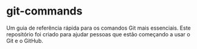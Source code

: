 # git-commands
Um guia de referência rápida para os comandos Git mais essenciais. Este repositório foi criado para ajudar pessoas que estão começando a usar o Git e o GitHub.
